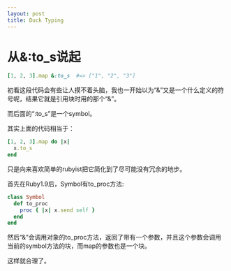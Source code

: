 ```yaml
---
layout: post
title: Duck Typing
---
```



# 从&:to_s说起

```ruby
[1, 2, 3].map &:to_s  #=> ["1", "2", "3"]
```

初看这段代码会有些让人摸不着头脑，我也一开始以为“&”又是一个什么定义的符号呢，结果它就是引用块时用的那个“&”。

而后面的“:to_s”是一个symbol。

其实上面的代码相当于：

```ruby
[1, 2, 3].map do |x|
  x.to_s
end
```

只是向来喜欢简单的rubyist把它简化到了尽可能没有冗余的地步。

首先在Ruby1.9后，Symbol有to_proc方法:

```ruby
class Symbol
  def to_proc
    proc { |x| x.send self }
  end
end
```

然后“&”会调用对象的to_proc方法，返回了带有一个参数，并且这个参数会调用当前的symbol方法的块，而map的参数也是一个块。

这样就合理了。
